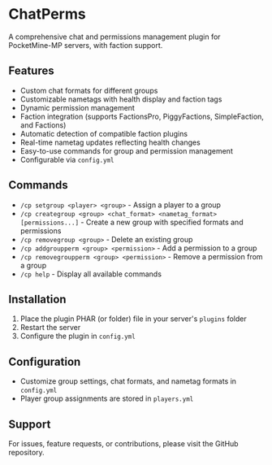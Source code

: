 # ChatPerms

A comprehensive chat and permissions management plugin for PocketMine-MP servers, with faction support.

## Features

- Custom chat formats for different groups
- Customizable nametags with health display and faction tags
- Dynamic permission management
- Faction integration (supports FactionsPro, PiggyFactions, SimpleFaction, and Factions)
- Automatic detection of compatible faction plugins
- Real-time nametag updates reflecting health changes
- Easy-to-use commands for group and permission management
- Configurable via `config.yml`

## Commands

- `/cp setgroup <player> <group>` - Assign a player to a group
- `/cp creategroup <group> <chat_format> <nametag_format> [permissions...]` - Create a new group with specified formats and permissions
- `/cp removegroup <group>` - Delete an existing group
- `/cp addgroupperm <group> <permission>` - Add a permission to a group
- `/cp removegroupperm <group> <permission>` - Remove a permission from a group
- `/cp help` - Display all available commands

## Installation

1. Place the plugin PHAR (or folder) file in your server's `plugins` folder
2. Restart the server
3. Configure the plugin in `config.yml`

## Configuration

- Customize group settings, chat formats, and nametag formats in `config.yml`
- Player group assignments are stored in `players.yml`

## Support

For issues, feature requests, or contributions, please visit the GitHub repository.